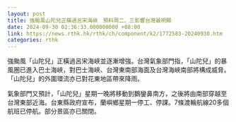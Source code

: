 ```yaml
---
layout: post
title: 強颱風山陀兒正橫過呂宋海峽　預料周二、三影響台灣最明顯
date: 2024-09-30 02:36:33.000000000 +08:00
link: https://news.rthk.hk/rthk/ch/component/k2/1772583-20240930.htm
categories: rthk
---
```


強颱風「山陀兒」正橫過呂宋海峽並逐漸增強。台灣氣象部門指，「山陀兒」的暴風圈已進入巴士海峽，對巴士海峽、台灣東南部海面及台灣海峽南部將構成威脅。「山陀兒」的外圍環流亦已對花東地區帶來降雨。

氣象部門又預計，「山陀兒」星期一晚將移動到鵝鑾鼻南方，之後將由南部穿越至台灣東部近海。台東縣政府宣布，蘭嶼鄉星期一停工、停課。7條渡輪航線20多個航班已停航。部分景區亦已關閉。
